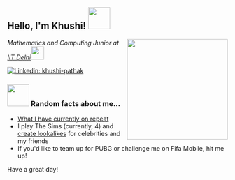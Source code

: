 <h2> Hello, I'm Khushi! <img src="https://media.giphy.com/media/mXX9srd5Q0mXPjdvIe/giphy.gif" width="50"></h2>
<img align='right' src="https://media.giphy.com/media/Pkp15DTl1hxBAUKfGt/giphy.gif" width="230">
<p><em>Mathematics and Computing Junior at <a href="http://www.iitd.ac.in">IIT Delhi</a><img src="https://media.giphy.com/media/RLsfgZfNGJ3fzlMXdV/giphy.gif" width="30"></br>
</em></p>

[![Linkedin: khushi-pathak](https://img.shields.io/badge/khushi--pathak-blue/?style=social&logo=linkedin)](https://www.linkedin.com/in/khushi-pathak/)


### <img src="https://media.giphy.com/media/vRMk6n5ky033BZHGyP/giphy.gif" width="50"> Random facts about me...  

- [What I have currently on repeat](https://open.spotify.com/album/1pzvBxYgT6OVwJLtHkrdQK)
- I play The Sims (currently, 4) and [create lookalikes](https://www.ea.com/en-au/games/the-sims/the-sims-4/pc/gallery/browse?category=all&searchtype=ea_origin_id&sortby=downloads&time=all&searchquery=kkp2912&max=50&maxis=false) for celebrities and my friends
- If you'd like to team up for PUBG or challenge me on Fifa Mobile, hit me up!

Have a great day!


